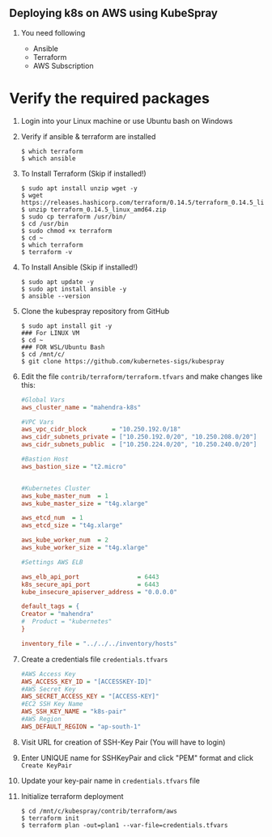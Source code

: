 ## Deploying k8s on AWS using KubeSpray

1.  You need following

    - Ansible
    - Terraform
    - AWS Subscription

# Verify the required packages

1.  Login into your Linux machine or use Ubuntu bash on Windows
2.  Verify if ansible & terraform are installed

    ```
    $ which terraform
    $ which ansible
    ```

3.  To Install Terraform (Skip if installed!)

    ```
    $ sudo apt install unzip wget -y
    $ wget https://releases.hashicorp.com/terraform/0.14.5/terraform_0.14.5_linux_amd64.zip
    $ unzip terraform_0.14.5_linux_amd64.zip
    $ sudo cp terraform /usr/bin/
    $ cd /usr/bin
    $ sudo chmod +x terraform
    $ cd ~
    $ which terraform
    $ terraform -v
    ```

4.  To Install Ansible (Skip if installed!)

    ```
    $ sudo apt update -y
    $ sudo apt install ansible -y
    $ ansible --version
    ```    


5.  Clone the kubespray repository from GitHub

    ```
    $ sudo apt install git -y
    ### For LINUX VM
    $ cd ~
    ### FOR WSL/Ubuntu Bash
    $ cd /mnt/c/
    $ git clone https://github.com/kubernetes-sigs/kubespray
    ```

6.  Edit the file `contrib/terraform/terraform.tfvars` and make changes like this:

    ```ini
    #Global Vars
    aws_cluster_name = "mahendra-k8s"

    #VPC Vars
    aws_vpc_cidr_block       = "10.250.192.0/18"
    aws_cidr_subnets_private = ["10.250.192.0/20", "10.250.208.0/20"]
    aws_cidr_subnets_public  = ["10.250.224.0/20", "10.250.240.0/20"]

    #Bastion Host
    aws_bastion_size = "t2.micro"


    #Kubernetes Cluster
    aws_kube_master_num  = 1
    aws_kube_master_size = "t4g.xlarge"

    aws_etcd_num  = 1
    aws_etcd_size = "t4g.xlarge"

    aws_kube_worker_num  = 2
    aws_kube_worker_size = "t4g.xlarge"

    #Settings AWS ELB

    aws_elb_api_port                = 6443
    k8s_secure_api_port             = 6443
    kube_insecure_apiserver_address = "0.0.0.0"

    default_tags = {
    Creator = "mahendra"
    #  Product = "kubernetes"
    }

    inventory_file = "../../../inventory/hosts"
    ```

7.  Create a credentials file `credentials.tfvars`

    ```ini
    #AWS Access Key
    AWS_ACCESS_KEY_ID = "[ACCESSKEY-ID]"
    #AWS Secret Key
    AWS_SECRET_ACCESS_KEY = "[ACCESS-KEY]"
    #EC2 SSH Key Name
    AWS_SSH_KEY_NAME = "k8s-pair"
    #AWS Region
    AWS_DEFAULT_REGION = "ap-south-1"
    ```

8.  Visit URL for creation of SSH-Key Pair (You will have to login)

9.  Enter UNIQUE name for SSHKeyPair and click "PEM" format and click `Create KeyPair`

10. Update your key-pair name in `credentials.tfvars` file

11. Initialize terraform deployment

    ```
    $ cd /mnt/c/kubespray/contrib/terraform/aws
    $ terraform init
    $ terraform plan -out=plan1 --var-file=credentials.tfvars
    ```